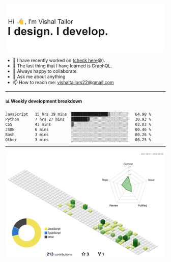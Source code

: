 ![Hi, I'm Vishal Tailor. I design. I develop.](https://github.com/vishaltailors/vishaltailors/blob/main/header.png?raw=true)

- 🔭 I have recently worked on ([check here](https://vishaltailor.com)😁).
- 🌱 The last thing that I have learned is GraphQL.
- 👯 Always happy to collaborate.
- 💬 Ask me about anything
- 📫 How to reach me: <a href="mailto:vishaltailors22@gmail.com">vishaltailors22@gmail.com</a>

<hr /> 
<h4>📊 Weekly development breakdown</h4>
<!--START_SECTION:waka-->

```text
JavaScript   15 hrs 39 mins  ████████████████▒░░░░░░░░   64.98 %
Python       7 hrs 27 mins   ███████▓░░░░░░░░░░░░░░░░░   30.93 %
CSS          43 mins         ▓░░░░░░░░░░░░░░░░░░░░░░░░   03.03 %
JSON         6 mins          ░░░░░░░░░░░░░░░░░░░░░░░░░   00.46 %
Bash         3 mins          ░░░░░░░░░░░░░░░░░░░░░░░░░   00.26 %
Other        3 mins          ░░░░░░░░░░░░░░░░░░░░░░░░░   00.25 %
```

<!--END_SECTION:waka-->
<hr /> 

![](./profile-3d-contrib/profile-green-animate.svg)
